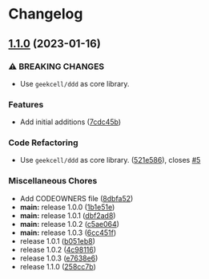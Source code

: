 # Changelog

## [1.1.0](https://github.com/geekcell/ddd-symfony-bundle/compare/v1.0.3...v1.1.0) (2023-01-16)


### ⚠ BREAKING CHANGES

* Use `geekcell/ddd` as core library.

### Features

* Add initial additions ([7cdc45b](https://github.com/geekcell/ddd-symfony-bundle/commit/7cdc45b2927b7db073293a67b5663e7916f4e94d))


### Code Refactoring

* Use `geekcell/ddd` as core library. ([521e586](https://github.com/geekcell/ddd-symfony-bundle/commit/521e586d6ac59e96200f5d25667d00cc2f49e555)), closes [#5](https://github.com/geekcell/ddd-symfony-bundle/issues/5)


### Miscellaneous Chores

* Add CODEOWNERS file ([8dbfa52](https://github.com/geekcell/ddd-symfony-bundle/commit/8dbfa5263a83243bf78fee3db115fe645932725d))
* **main:** release 1.0.0 ([1b1e51e](https://github.com/geekcell/ddd-symfony-bundle/commit/1b1e51e8b476b9f5ae62346830d7ec612528686e))
* **main:** release 1.0.1 ([dbf2ad8](https://github.com/geekcell/ddd-symfony-bundle/commit/dbf2ad8f2a2385352b20af9cfa1d710a408cba32))
* **main:** release 1.0.2 ([c5ae064](https://github.com/geekcell/ddd-symfony-bundle/commit/c5ae064b3b02b635a9b6961dc84113ccbbf2ce99))
* **main:** release 1.0.3 ([6cc451f](https://github.com/geekcell/ddd-symfony-bundle/commit/6cc451fce01ccadd963b3cfbfce2bd81b7b843ec))
* release 1.0.1 ([b051eb8](https://github.com/geekcell/ddd-symfony-bundle/commit/b051eb82197e79d04d316b55a2d30db02541fb98))
* release 1.0.2 ([4c98116](https://github.com/geekcell/ddd-symfony-bundle/commit/4c9811648de2b659a1518bcc3b9118aba4341dbe))
* release 1.0.3 ([e7638e6](https://github.com/geekcell/ddd-symfony-bundle/commit/e7638e6d35be969b3dc506d86a74af0b0be255f5))
* release 1.1.0 ([258cc7b](https://github.com/geekcell/ddd-symfony-bundle/commit/258cc7b4745b2a247e60d78e896b8663ce2f26d8))
